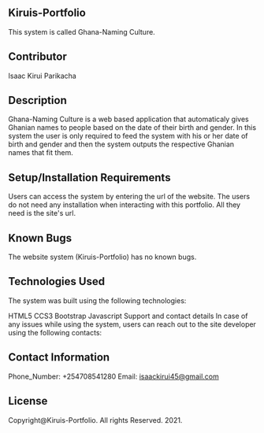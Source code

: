 ## Kiruis-Portfolio
This system is called Ghana-Naming Culture.

## Contributor
Isaac Kirui Parikacha
## Description
Ghana-Naming Culture is a web based application that automaticaly gives Ghanian names to people based on the date of their birth and gender. In this system the user is only required to feed the system with his or her date of birth and gender and then the system outputs the respective Ghanian names that fit them.

## Setup/Installation Requirements
Users can access the system by entering the url of the website. The users do not need any installation when interacting with this portfolio. All they need is the site's url.

## Known Bugs
The website system (Kiruis-Portfolio) has no known bugs.

## Technologies Used
The system was built using the following technologies:

HTML5
CCS3
Bootstrap
Javascript
Support and contact details
In case of any issues while using the system, users can reach out to the site developer using the following contacts:
## Contact Information
Phone_Number: +254708541280
Email: isaackirui45@gmail.com
## License
Copyright@Kiruis-Portfolio. All rights Reserved. 2021.